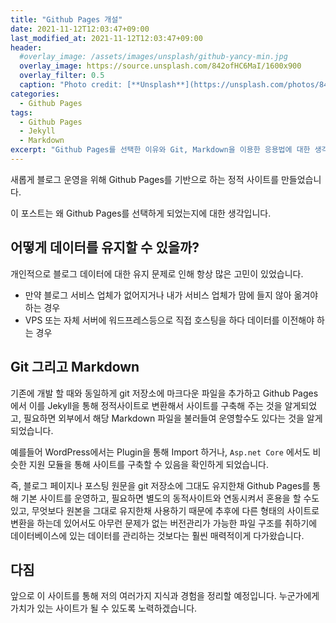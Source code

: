 ```yaml
---
title: "Github Pages 개설"
date: 2021-11-12T12:03:47+09:00
last_modified_at: 2021-11-12T12:03:47+09:00
header:
  #overlay_image: /assets/images/unsplash/github-yancy-min.jpg
  overlay_image: https://source.unsplash.com/842ofHC6MaI/1600x900
  overlay_filter: 0.5
  caption: "Photo credit: [**Unsplash**](https://unsplash.com/photos/842ofHC6MaI)"
categories:
  - Github Pages
tags:
  - Github Pages
  - Jekyll
  - Markdown
excerpt: "Github Pages를 선택한 이유와 Git, Markdown을 이용한 응용법에 대한 생각을 정리하였습니다."
---
```


새롭게 블로그 운영을 위해 Github Pages를 기반으로 하는 정적 사이트를 만들었습니다.

이 포스트는 왜 Github Pages를 선택하게 되었는지에 대한 생각입니다.

## 어떻게 데이터를 유지할 수 있을까?

개인적으로 블로그 데이터에 대한 유지 문제로 인해 항상 많은 고민이 있었습니다.

* 만약 블로그 서비스 업체가 없어지거나 내가 서비스 업체가 맘에 들지 않아 옮겨야 하는 경우
* VPS 또는 자체 서버에 워드프레스등으로 직접 호스팅을 하다 데이터를 이전해야 하는 경우

## Git 그리고 Markdown

기존에 개발 할 때와 동일하게 git 저장소에 마크다운 파일을 추가하고 Github Pages에서 이를 Jekyll을 통해 정적사이트로 변환해서 사이트를 구축해 주는 것을 알게되었고, 필요하면 외부에서 해당 Markdown 파일을 불러들여 운영할수도 있다는 것을 알게되었습니다.

예를들어 WordPress에서는 Plugin을 통해 Import 하거나, `Asp.net Core` 에서도 비슷한 지원 모듈을 통해 사이트를 구축할 수 있음을 확인하게 되었습니다.

즉, 블로그 페이지나 포스팅 원문을 git 저장소에 그대도 유지한채 Github Pages를 통해 기본 사이트를 운영하고, 필요하면 별도의 동적사이트와 연동시켜서 혼용을 할 수도 있고, 무엇보다 원본을 그대로 유지한채 사용하기 때문에 추후에 다른 형태의 사이트로 변환을 하는데 있어서도 아무런 문제가 없는 버전관리가 가능한 파일 구조를 취하기에 데이터베이스에 있는 데이터를 관리하는 것보다는 훨씬 매력적이게 다가왔습니다.

## 다짐

앞으로 이 사이트를 통해 저의 여러가지 지식과 경험을 정리할 예정입니다.
누군가에게 가치가 있는 사이트가 될 수 있도록 노력하겠습니다.